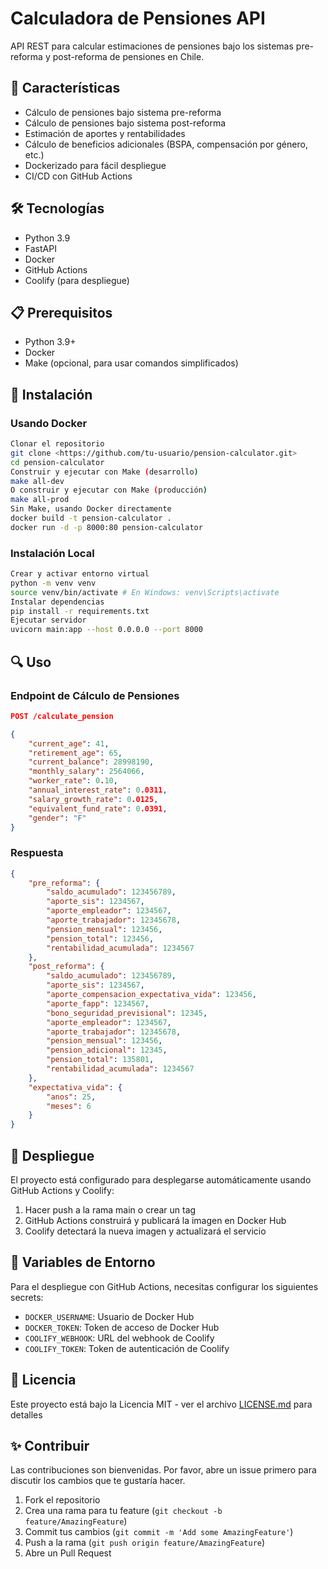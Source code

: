 # Calculadora de Pensiones API

API REST para calcular estimaciones de pensiones bajo los sistemas pre-reforma y post-reforma de pensiones en Chile.

## 🚀 Características

- Cálculo de pensiones bajo sistema pre-reforma
- Cálculo de pensiones bajo sistema post-reforma
- Estimación de aportes y rentabilidades
- Cálculo de beneficios adicionales (BSPA, compensación por género, etc.)
- Dockerizado para fácil despliegue
- CI/CD con GitHub Actions

## 🛠️ Tecnologías

- Python 3.9
- FastAPI
- Docker
- GitHub Actions
- Coolify (para despliegue)

## 📋 Prerequisitos

- Python 3.9+
- Docker
- Make (opcional, para usar comandos simplificados)

## 🔧 Instalación

### Usando Docker

```bash
Clonar el repositorio
git clone <https://github.com/tu-usuario/pension-calculator.git>
cd pension-calculator
Construir y ejecutar con Make (desarrollo)
make all-dev
O construir y ejecutar con Make (producción)
make all-prod
Sin Make, usando Docker directamente
docker build -t pension-calculator .
docker run -d -p 8000:80 pension-calculator
```

### Instalación Local

```bash
Crear y activar entorno virtual
python -m venv venv
source venv/bin/activate # En Windows: venv\Scripts\activate
Instalar dependencias
pip install -r requirements.txt
Ejecutar servidor
uvicorn main:app --host 0.0.0.0 --port 8000
```

## 🔍 Uso

### Endpoint de Cálculo de Pensiones

```json
POST /calculate_pension

{
    "current_age": 41,
    "retirement_age": 65,
    "current_balance": 28998190,
    "monthly_salary": 2564066,
    "worker_rate": 0.10,
    "annual_interest_rate": 0.0311,
    "salary_growth_rate": 0.0125,
    "equivalent_fund_rate": 0.0391,
    "gender": "F"
}
```

### Respuesta

```json
{
    "pre_reforma": {
        "saldo_acumulado": 123456789,
        "aporte_sis": 1234567,
        "aporte_empleador": 1234567,
        "aporte_trabajador": 12345678,
        "pension_mensual": 123456,
        "pension_total": 123456,
        "rentabilidad_acumulada": 1234567
    },
    "post_reforma": {
        "saldo_acumulado": 123456789,
        "aporte_sis": 1234567,
        "aporte_compensacion_expectativa_vida": 123456,
        "aporte_fapp": 1234567,
        "bono_seguridad_previsional": 12345,
        "aporte_empleador": 1234567,
        "aporte_trabajador": 12345678,
        "pension_mensual": 123456,
        "pension_adicional": 12345,
        "pension_total": 135801,
        "rentabilidad_acumulada": 1234567
    },
    "expectativa_vida": {
        "anos": 25,
        "meses": 6
    }
}
```

## 🚀 Despliegue

El proyecto está configurado para desplegarse automáticamente usando GitHub Actions y Coolify:

1. Hacer push a la rama main o crear un tag
2. GitHub Actions construirá y publicará la imagen en Docker Hub
3. Coolify detectará la nueva imagen y actualizará el servicio

## 🔐 Variables de Entorno

Para el despliegue con GitHub Actions, necesitas configurar los siguientes secrets:

- `DOCKER_USERNAME`: Usuario de Docker Hub
- `DOCKER_TOKEN`: Token de acceso de Docker Hub
- `COOLIFY_WEBHOOK`: URL del webhook de Coolify
- `COOLIFY_TOKEN`: Token de autenticación de Coolify

## 📝 Licencia

Este proyecto está bajo la Licencia MIT - ver el archivo [LICENSE.md](LICENSE.md) para detalles

## ✨ Contribuir

Las contribuciones son bienvenidas. Por favor, abre un issue primero para discutir los cambios que te gustaría hacer.

1. Fork el repositorio
2. Crea una rama para tu feature (`git checkout -b feature/AmazingFeature`)
3. Commit tus cambios (`git commit -m 'Add some AmazingFeature'`)
4. Push a la rama (`git push origin feature/AmazingFeature`)
5. Abre un Pull Request
